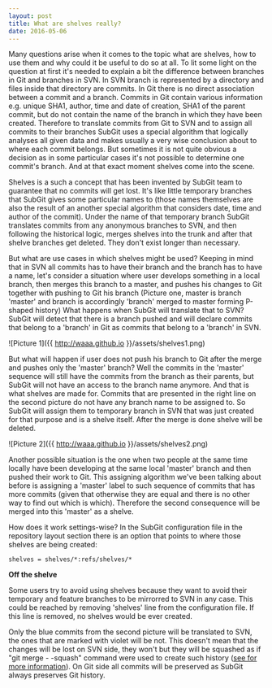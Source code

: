 ```yaml
---
layout: post
title: What are shelves really?
date: 2016-05-06
---
```

Many questions arise when it comes to the topic what are shelves, how to
use them and why could it be useful to do so at all. To lit some light on
the question at first it's needed to explain a bit the difference between
branches in Git and branches in SVN. In SVN branch is represented by a
directory and files inside that directory are commits. In Git there is no direct
association between a commit and a branch. Commits in Git contain various
information e.g. unique SHA1, author, time and date of creation, SHA1 of
the parent commit, but do not contain the name of the branch in which they
have been created. Therefore to translate commits from Git to SVN and to
assign all commits to their branches SubGit uses a special algorithm that
logically analyses all given data and makes usually a very wise conclusion
about to where each commit belongs.
But sometimes it is not quite obvious a decision as in some particular cases it's not possible to determine one commit's branch.
And at that exact moment shelves come into the scene.

Shelves is a such a concept that has been invented by SubGit team to
guarantee that no commits will get lost. It's like little temporary
branches that SubGit gives some particular names to (those names
themselves are also the result of an another special algorithm that
considers date, time and author of the commit). Under the name of that
temporary branch SubGit translates commits from any anonymous branches to
SVN, and then following the
historical logic, merges shelves into the trunk and after that shelve
branches get deleted. They don't exist longer than necessary.

But what are use cases in which shelves might be used?
Keeping in mind that in SVN all commits has to have their branch and the
branch has to have a name, let's consider a situation where user develops
something in a local branch, then merges this branch to a master, and
pushes his changes to Git together with pushing to Git his
branch (Picture one, master is branch 'master' and branch is accordingly 'branch' merged to master forming P-shaped history)
What happens when SubGit will translate that to SVN? SubGit will
detect that there is a branch pushed and will declare commits that belong to a 'branch' in Git as commits that belong to a 'branch' in SVN.

![Picture 1]({{ http://waaa.github.io }}/assets/shelves1.png)

But what will happen if user does not push his branch to Git after
the merge and pushes only the 'master' branch? Well the commits in the
'master' sequence will still have the commits from the branch as their
parents, but SubGit will not have an access to the branch name anymore.
And that is what shelves are made for.
Commits that are presented in the right line on the second picture do not have any branch name to be assigned to. So SubGit will assign them to temporary branch in SVN that was just created for that purpose and is a shelve itself. After the merge is done shelve will be deleted.

![Picture 2]({{ http://waaa.github.io }}/assets/shelves2.png)

Another possible situation is the one when two people at the
same time locally have been developing at the same local 'master' branch
and then pushed their work to Git.
This assigning algorithm we've been talking about before is assigning a 'master' label to such sequence
of commits that has more commits (given that otherwise they are equal and there is no other way to find out which is which).
Therefore the second consequence will be merged into
this 'master' as a shelve.

How does it work settings-wise? In the SubGit configuration file in the repository layout section there is
an option that points to where those shelves are being created:

    shelves = shelves/*:refs/shelves/*

**Off the shelve**

Some users try to avoid using shelves because they want to avoid their
temporary and feature branches to be mirrorred to SVN in any case. This could be reached by
removing 'shelves' line from the configuration file. If this line is
removed, no shelves would be ever created.

Only the blue commits from the second picture will be translated to SVN, the ones that are marked 
with violet will be not. This doesn't mean that the changes will be lost on SVN side, they won't but 
they will be squashed as if "git merge - -squash" command were used to create such history (<a href="http://365git.tumblr.com/post/4364212086/git-merge-squash">see for more information</a>). On 
Git side all commits will be preserved as SubGit always preserves Git history.






